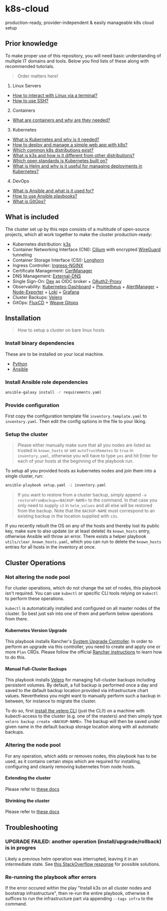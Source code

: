 # k8s-cloud

production-ready, provider-independent & easily manageable k8s cloud setup

## Prior knowledge

To make proper use of this repository, you will need basic understanding of multiple IT domains and tools. Below you find lists of these along with recommended tutorials.

> Order matters here!

1. Linux Servers

- [How to interact with Linux via a terminal?](https://www.digitalocean.com/community/tutorials/an-introduction-to-linux-basics)
- [How to use SSH?](https://www.digitalocean.com/community/tutorials/how-to-use-ssh-to-connect-to-a-remote-server)

2. Containers

- [What are containers and why are they needed?](https://www.docker.com/resources/what-container/)

3. Kubernetes

- [What is Kubernetes and why is it needed?](https://kubernetes.io/docs/concepts/overview/)
- [How to deploy and manage a simple web app with k8s?](https://kubernetes.io/docs/tutorials/kubernetes-basics/)
- [Which common k8s distributions exist?](https://kubernetes.io/partners/#conformance)
- [What is k3s and how is it different from other distributions?](https://docs.k3s.io/)
- [Which open standards is Kubernetes built on?](https://medium.com/devops-mojo/kubernetes-open-standards-oci-cri-cni-csi-smi-cpi-overview-what-is-k8s-open-standards-introduction-a860905af6f7)
- [What is Helm and why is it useful for managing deployments in Kubernetes?](https://tanzu.vmware.com/developer/guides/helm-what-is/)

4. DevOps

- [What is Ansible and what is it used for?](https://dev.to/grayhat/devops-101-introduction-to-ansible-1n64)
- [How to use Ansible playbooks?](https://www.tutorialworks.com/ansible-run-playbook/)
- [What is GitOps?](https://www.weave.works/blog/what-is-gitops-really)

## What is included

The cluster set up by this repo consists of a multitude of open-source projects, which all work together to make the cluster production-ready:

- Kubernetes distribution: [k3s](https://github.com/k3s-io/k3s)
- Container Networking Interface (CNI): [Cilium](https://github.com/cilium/cilium) with encrypted [WireGuard](https://github.com/WireGuard) tunneling
- Container Storage Interface (CSI): [Longhorn](https://github.com/longhorn/longhorn)
- Ingress Controller: [Ingress-NGINX](https://github.com/kubernetes/ingress-nginx)
- Certificate Management: [CertManager](https://github.com/cert-manager/cert-manager)
- DNS Management: [External-DNS](https://github.com/kubernetes-sigs/external-dns)
- Single Sign-On: [Dex](https://github.com/dexidp/dex) as OIDC broker + [OAuth2-Proxy](https://github.com/oauth2-proxy/oauth2-proxy)
- Observability: [Kubernetes-Dashboard](https://github.com/kubernetes/dashboard) + [Prometheus](https://github.com/prometheus/prometheus) + [AlertManager](https://github.com/prometheus/alertmanager) + [Node-Exporter](https://github.com/prometheus/node_exporter) + [Loki](https://github.com/grafana/loki) + [Grafana](https://github.com/grafana/grafana)
- Cluster Backups: [Velero](https://github.com/vmware-tanzu/velero)
- GitOps: [FluxCD](https://github.com/fluxcd/flux2) + [Weave Gitops](https://github.com/weaveworks/weave-gitops)

## Installation

> How to setup a cluster on bare linux hosts

### Install binary dependencies

These are to be installed on your local machine.

- [Python](https://www.python.org/downloads/)
- [Ansible](https://docs.ansible.com/ansible/latest/installation_guide/index.html)

### Install Ansible role dependencies

```bash
ansible-galaxy install -r requirements.yaml
```

### Provide configuration

First copy the configuration template file `inventory.template.yaml` to `inventory.yaml`. Then edit the config options in the file to your liking.

### Setup the cluster

> Please either manually make sure that all you nodes are listed as trusted in `known_hosts` or set `autoTrustRemotes` to `true` in `inventory.yaml`, otherwise you will have to type `yes` and hit Enter for each of your hosts at the beginning of the playbook run.

To setup all you provided hosts as kubernetes nodes and join them into a single cluster, run:

```bash
ansible-playbook setup.yaml -i inventory.yaml
```

> If you want to restore from a cluster backup, simply append `-e restoreFromBackup=<BACKUP-NAME>` to the command. In that case you only need to supply `s3` in `helm_values` and all else will be restored from the backup. Note that the `BACKUP-NAME` must correspond to an existing backup in the location supplied with `s3s`.

If you recently rebuilt the OS on any of the hosts and thereby lost its public key, make sure to also update (or at least delete) its `known_hosts` entry, otherwise Ansible will throw an error. There exists a helper playbook `utils/clear_known_hosts.yaml`, which you can run to delete the `known_hosts` entries for all hosts in the inventory at once.

## Cluster Operations

### Not altering the node pool

For cluster operations, which do not change the set of nodes, this playbook isn't required. You can use `kubectl` or specific CLI tools relying on `kubectl` to perform these operations.

`kubectl` is automatically installed and configured on all master nodes of the cluster. So best just ssh into one of them and perform below operations from there.

#### Kubernetes Version Upgrade

This playbook installs Rancher's [System Upgrade Controller](https://github.com/rancher/system-upgrade-controller). In order to perform an upgrade via this controller, you need to create and apply one or more `Plan` CRDs. Please follow the official [Rancher instructions](https://docs.k3s.io/upgrades/automated#configure-plans) to learn how to do this.

#### Manual Full-Cluster Backups

This playbook installs [Velero](https://velero.io/) for managing full-cluster backups including persistent volumes. By default, a full backup is performed once a day and saved to the dafault backup location provided via infrastructure chart values. Nevertheless you might want to manually perform such a backup in between, for instance to migrate the cluster.

To do so, first [install the velero CLI](https://velero.io/docs/v1.9/basic-install/#install-the-cli) (just the CLI!) on a machine with kubectl-access to the cluster (e.g. one of the masters) and then simply type `velero backup create <BACKUP-NAME>`. The backup will then be saved under given name in the default backup storage location along with all automatic backups.

### Altering the node pool

For any operation, which adds or removes nodes, this playbook has to be used, as it contains certain steps which are required for installing, configuring and cleanly removing kubernetes from node hosts.

#### Extending the cluster

Please refer to [these docs](https://github.com/PyratLabs/ansible-role-k3s/blob/main/documentation/operations/extending-a-cluster.md)

#### Shrinking the cluster

Please refer to [these docs](https://github.com/PyratLabs/ansible-role-k3s/blob/main/documentation/operations/shrinking-a-cluster.md)

## Troubleshooting

### UPGRADE FAILED: another operation (install/upgrade/rollback) is in progres

Likely a previous helm operation was interrupted, leaving it in an intermediate state. See [this StackOverflow response](https://stackoverflow.com/a/71663688) for possible solutions.

### Re-running the playbook after errors

If the error occured within the play "Install k3s on all cluster nodes and bootstrap infrastructure", then re-run the entire playbook, otherwise it suffices to run the infrastructure part via appending `--tags infra` to the command.
